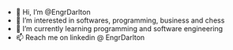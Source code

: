 - 👋 Hi, I’m @EngrDarlton
- 👀 I’m interested in softwares, programming, business and chess
- 🌱 I’m currently learning programming and software engineering
- 📫 Reach me on linkedin @ EngrDarlton

<!---
EngrDarlton/EngrDarlton is a ✨ special ✨ repository because its `README.md` (this file) appears on your GitHub profile.
You can click the Preview link to take a look at your changes.
--->
